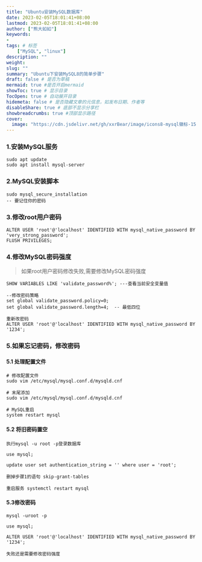 ```yaml
---
title: "Ubuntu安装MySQL数据库"
date: 2023-02-05T18:01:41+08:00
lastmod: 2023-02-05T18:01:41+08:00
author: ["熊大如如"]
keywords: 
-
tags: # 标签
    ["MySQL", "linux"]
description: ""
weight:
slug: ""
summary: "Ubuntu下安装MySQL8的简单步骤"
draft: false # 是否为草稿
mermaid: true #是否开启mermaid
showToc: true # 显示目录
TocOpen: true # 自动展开目录
hidemeta: false # 是否隐藏文章的元信息，如发布日期、作者等
disableShare: true # 底部不显示分享栏
showbreadcrumbs: true #顶部显示路径
cover:
  image: "https://cdn.jsdelivr.net/gh/xxrBear/image/icons8-mysql徽标-150.png"
---
```


### 1.安装MySQL服务

    sudo apt update
    sudo apt install mysql-server

### 2.MySQL安装脚本

    sudo mysql_secure_installation
    -- 要记住你的密码

### 3.修改root用户密码

    ALTER USER 'root'@'localhost' IDENTIFIED WITH mysql_native_password BY 'very_strong_password';
    FLUSH PRIVILEGES;

### 4.修改MySQL密码强度
> 如果root用户密码修改失败,需要修改MySQL密码强度

    SHOW VARIABLES LIKE 'validate_password%'; ---查看当前安全变量值

    --修改密码策略
    set global validate_password.policy=0;
    set global validate_password.length=4;  -- 最低四位

    重新改密码
    ALTER USER 'root'@'localhost' IDENTIFIED WITH mysql_native_password BY '1234';


### 5.如果忘记密码，修改密码

#### 5.1 处理配置文件

    # 修改配置文件 
    sudo vim /etc/mysql/mysql.conf.d/mysqld.cnf

    # 末尾添加 
    sudo vim /etc/mysql/mysql.conf.d/mysqld.cnf

    # MySQL重启
    system restart mysql 

#### 5.2 将旧密码置空

    执行mysql -u root -p登录数据库

    use mysql;

    update user set authentication_string = '' where user = 'root';

    删掉步骤1的语句 skip-grant-tables

    重启服务 systemctl restart mysql

#### 5.3修改密码

    mysql -uroot -p

    use mysql;

    ALTER USER 'root'@'localhost' IDENTIFIED WITH mysql_native_password BY '1234';

    失败还是需要修改密码强度
